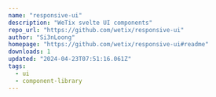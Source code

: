 ```yaml
---
name: "responsive-ui"
description: "WeTix svelte UI components"
repo_url: "https://github.com/wetix/responsive-ui"
author: "Si3nLoong"
homepage: "https://github.com/wetix/responsive-ui#readme"
downloads: 1
updated: "2024-04-23T07:51:16.061Z"
tags: 
  - ui
  - component-library
---
```

